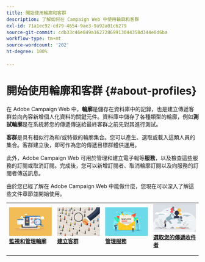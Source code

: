 ```yaml
---
title: 開始使用輪廓和客群
description: 了解如何在 Campaign Web 中使用輪廓和客群
exl-id: 71a1ec92-cd79-4654-9ae3-9a92a01c6279
source-git-commit: cdb33c46e849a16272869913044358d344e0d6ba
workflow-type: tm+mt
source-wordcount: '202'
ht-degree: 100%

---
```


# 開始使用輪廓和客群 {#about-profiles}

在 Adobe Campaign Web 中，**輪廓**&#x200B;是儲存在資料庫中的記錄，也是建立傳遞客群並向內容新增個人化資料的關鍵元件。資料庫中儲存了各種類型的輪廓，例如&#x200B;**測試輪廓**&#x200B;是在系統將您的傳遞傳送給最終客群之前先對其進行測試。

**客群**&#x200B;是具有相似行為和/或特徵的輪廓集合。您可以產生、選取或載入這類人員的集合。客群建立後，即可作為您的傳遞目標群體供運用。

此外，Adobe Campaign Web 可用於管理和建立電子報等&#x200B;**服務**，以及檢查這些服務的訂閱或取消訂閱。完成後，您可以新增訂閱者、取消輪廓訂閱以及向服務的訂閱者傳送訊息。

由於您已經了解在 Adobe Campaign Web 中能做什麼，您現在可以深入了解這些文件章節並開始使用。

<table style="table-layout:fixed"><tr style="border: 0;">
<td>
<a href="about-recipients.md">
<img src="../assets/do-not-localize/profiles-audiences-profile.png">
</a>
<div>
<a href="about-recipients.md"><strong>監視和管理輪廓</strong></a>
</div>
<p>
</td>
<td>
<a href="create-audience.md">
<img alt="銷售機會" src="../assets/do-not-localize/profiles-audiences-audience.png">
</a>
<div><a href="create-audience.md"><strong>建立客群</strong>
</div>
<p>
</td>
<td>
<a href="manage-services.md">
<img alt="不常使用" src="../assets/do-not-localize/profiles-audiences-service.png">
</a>
<div>
<a href="manage-services.md"><strong>管理服務</strong></a>
</div>
<p></td>
<td>
<a href="add-audience.md">
<img alt="不常使用" src="../assets/do-not-localize/profiles-audiences-deliveries.png">
</a>
<div>
<a href="add-audience.md"><strong>選取您的傳遞收件者</strong></a>
</div>
<p></td>
</tr></table>
